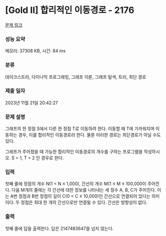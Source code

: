 # [Gold II] 합리적인 이동경로 - 2176 

[문제 링크](https://www.acmicpc.net/problem/2176) 

### 성능 요약

메모리: 37308 KB, 시간: 84 ms

### 분류

데이크스트라, 다이나믹 프로그래밍, 그래프 이론, 그래프 탐색, 트리, 최단 경로

### 제출 일자

2023년 11월 21일 20:42:27

### 문제 설명

<p>그래프의 한 정점 S에서 다른 한 정점 T로 이동하려 한다. 이동할 때 T에 가까워지며 이동하는 경우, 이를 합리적인 이동경로라 한다. 물론 이러한 경로는 최단경로가 아닐 수도 있다.</p>

<p>그래프가 주어졌을 때 가능한 합리적인 이동경로의 개수를 구하는 프로그램을 작성하시오. S = 1, T = 2 인 경우로 한다.</p>

### 입력 

 <p>첫째 줄에 정점의 개수 N(1 < N ≤ 1,000), 간선의 개수 M(1 ≤ M ≤ 100,000이 주어진다. 다음 M개의 줄에는 각 간선에 대한 정보를 나타내는 세 정수 A, B, C가 주어진다. 이는 A번 정점과 B번 정점이 길이 C(0 < C ≤ 10,000)인 간선으로 연결되어 있다는 의미이다. 두 정점은 최대 한 개의 간선으로만 연결될 수 있다. 간선은 방향성이 없다.</p>

### 출력 

 <p>첫째 줄에 답을 출력한다. 답은 2147483647을 넘지 않는다.</p>

